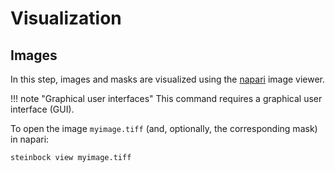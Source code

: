 # Visualization

## Images

In this step, images and masks are visualized using the [napari](https://napari.org) image viewer.

!!! note "Graphical user interfaces"
    This command requires a graphical user interface (GUI).

To open the image `myimage.tiff` (and, optionally, the corresponding mask) in napari:

    steinbock view myimage.tiff
